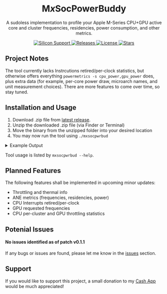 <h1 align="center" style="">M<i>x</i>SocPowerBuddy</h1>
<p align="center">
A sudoless implementation to profile your Apple M-Series CPU+GPU active core and cluster frequencies, residencies, power consumption, and other metrics.
</p>
<p align="center">
<a href="">
       <img alt="Silicon Support" src="https://img.shields.io/badge/SoC_Support-All_M1_Series_Offical-orange.svg"/>
    </a>
    <a href="https://github.com/BitesPotatoBacks/MxSocPowerBuddy/releases">
        <img alt="Releases" src="https://img.shields.io/github/release/BitesPotatoBacks/MxSocPowerBuddy.svg"/>
    </a>
    <a href="https://github.com/BitesPotatoBacks/MxSocPowerBuddy/blob/main/LICENSE">
        <img alt="License" src="https://img.shields.io/github/license/BitesPotatoBacks/MxSocPowerBuddy.svg"/>
    </a>
   <a href="https://github.com/BitesPotatoBacks/MxSocPowerBuddy/stargazers">
        <img alt="Stars" src="https://img.shields.io/github/stars/BitesPotatoBacks/MxSocPowerBuddy.svg"/>
    </a>
    <br>
</p>

## Project Notes
The tool currently lacks Instrcutions retired/per-clock statistics, but otherwise offers everything `powermetrics -s cpu_power,gpu_power` does, plus extra data (for example, per-core power draw, microarch names, and unit measurement choices). There are more features to come over time, so stay tuned.


## Installation and Usage

1. Download .zip file from [latest release](https://github.com/BitesPotatoBacks/MxSocPowerBuddy/releases).
2. Unzip the downloaded .zip file (via Finder or Terminal)
3. Move the binary from the unzipped folder into your desired location 
4. You may now run the tool using `./mxsocpwrbud`

<details>

<summary>Example Output</summary>

The following is a single metric sample taken by executing `mxsocpwrbud -i1000 -m%res,freq,power,cores,pstates` on an Macmini9,1 while running an GeekBench Benchmark:

```
Apple M1 T8103 (Sample 1):

	4-Core Icestorm E-Cluster:

		Power Consumption: 51.00 mW
		Active Frequency:  1092.65 MHz
		Active Residency:  48.676%
		P-State Distribution: 972 [P1]: 72.52% 1332 [P2]: 22.99% 1704 [P3]: 3.10% 2064 [P4]: 1.39% 

		Core 0:
			Power Consumption: 10.00 mW
			Active Frequency:  1091.69 MHz
			Active Residency:  18.501%
		Core 1:
			Power Consumption: 9.00 mW
			Active Frequency:  1132.19 MHz
			Active Residency:  14.999%
		Core 2:
			Power Consumption: 14.00 mW
			Active Frequency:  1115.10 MHz
			Active Residency:  21.232%
		Core 3:
			Power Consumption: 6.00 mW
			Active Frequency:  1048.75 MHz
			Active Residency:  13.521%

	4-Core Firestorm P-Cluster:

		Power Consumption: 786.00 mW
		Active Frequency:  2652.62 MHz
		Active Residency:  17.157%
		P-State Distribution: 600 [P0]: 0.03% 1056 [P2]: 7.16% 1284 [P3]: 4.87% 1500 [P4]: 4.89% 1728 [P5]: 4.90% 1956 [P6]: 2.43% 2184 [P7]: 4.90% 2388 [P8]: 2.43% 2592 [P9]: 4.90% 2772 [P10]: 2.44% 2988 [P11]: 2.44% 3144 [P13]: 2.81% 3204 [P14]: 55.80% 

		Core 4:
			Power Consumption: 593.00 mW
			Active Frequency:  2652.86 MHz
			Active Residency:  17.163%
		Core 5:
			Power Consumption: 1.00 mW
			Active Frequency:  3204.00 MHz
			Active Residency:  0.042%
		Core 6:
			Power Consumption: 0.00 mW
			Active Frequency:  3170.85 MHz
			Active Residency:  0.007%
		Core 7:
			Power Consumption: 0.00 mW
			Active Frequency:  0.00 MHz
			Active Residency:  0.000%

	8-Core  Integrated Graphics:

		Power Consumption: 4728.00 mW
		SRAM Power Draw:   0.00 mW
		Active Frequency:  1272.99 MHz
		Active Residency:  70.175%
		P-State Distribution: 396 [P0]: 0.38% 720 [P2]: 0.30% 1278 [P5]: 99.32% 

```

</details>

Tool usage is listed by `mxsocpwrbud --help`.

## Planned Features
The following features shall be implemented in upcoming minor updates:
- Throttling and thermal info
- ANE metrics (frequencies, residencies, power)
- CPU Interrupts retired/per-clock
- GPU requested frequencies
- CPU per-cluster and GPU throttling statistics

## Potenial Issues
#### No issues identified as of patch v0.1.1

If any bugs or issues are found, please let me know in the [issues](https://github.com/BitesPotatoBacks/MxSocPowerBuddy/issues) section.

## Support
If you would like to support this project, a small donation to my [Cash App](https://cash.app/$bitespotatobacks) would be much appreciated!
